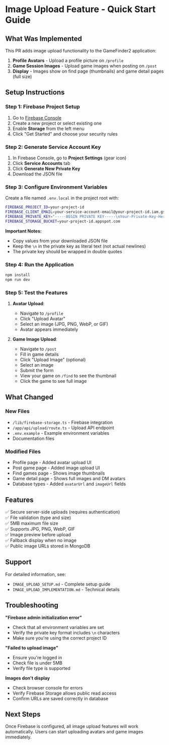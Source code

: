 # Image Upload Feature - Quick Start Guide

## What Was Implemented

This PR adds image upload functionality to the GameFinder2 application:

1. **Profile Avatars** - Upload a profile picture on `/profile`
2. **Game Session Images** - Upload game images when posting on `/post`
3. **Display** - Images show on find page (thumbnails) and game detail pages (full size)

## Setup Instructions

### Step 1: Firebase Project Setup

1. Go to [Firebase Console](https://console.firebase.google.com/)
2. Create a new project or select existing one
3. Enable **Storage** from the left menu
4. Click "Get Started" and choose your security rules

### Step 2: Generate Service Account Key

1. In Firebase Console, go to **Project Settings** (gear icon)
2. Click **Service Accounts** tab
3. Click **Generate New Private Key**
4. Download the JSON file

### Step 3: Configure Environment Variables

Create a file named `.env.local` in the project root with:

```bash
FIREBASE_PROJECT_ID=your-project-id
FIREBASE_CLIENT_EMAIL=your-service-account-email@your-project-id.iam.gserviceaccount.com
FIREBASE_PRIVATE_KEY="-----BEGIN PRIVATE KEY-----\nYour-Private-Key-Here\n-----END PRIVATE KEY-----"
FIREBASE_STORAGE_BUCKET=your-project-id.appspot.com
```

**Important Notes:**
- Copy values from your downloaded JSON file
- Keep the `\n` in the private key as literal text (not actual newlines)
- The private key should be wrapped in double quotes

### Step 4: Run the Application

```bash
npm install
npm run dev
```

### Step 5: Test the Features

1. **Avatar Upload**:
   - Navigate to `/profile`
   - Click "Upload Avatar"
   - Select an image (JPG, PNG, WebP, or GIF)
   - Avatar appears immediately

2. **Game Image Upload**:
   - Navigate to `/post`
   - Fill in game details
   - Click "Upload Image" (optional)
   - Select an image
   - Submit the form
   - View your game on `/find` to see the thumbnail
   - Click the game to see full image

## What Changed

### New Files
- `/lib/firebase-storage.ts` - Firebase integration
- `/app/api/upload/route.ts` - Upload API endpoint
- `.env.example` - Example environment variables
- Documentation files

### Modified Files
- Profile page - Added avatar upload UI
- Post game page - Added image upload UI
- Find games page - Shows image thumbnails
- Game detail page - Shows full images and DM avatars
- Database types - Added `avatarUrl` and `imageUrl` fields

## Features

✅ Secure server-side uploads (requires authentication)  
✅ File validation (type and size)  
✅ 5MB maximum file size  
✅ Supports JPG, PNG, WebP, GIF  
✅ Image preview before upload  
✅ Fallback display when no image  
✅ Public image URLs stored in MongoDB  

## Support

For detailed information, see:
- `IMAGE_UPLOAD_SETUP.md` - Complete setup guide
- `IMAGE_UPLOAD_IMPLEMENTATION.md` - Technical details

## Troubleshooting

**"Firebase admin initialization error"**
- Check that all environment variables are set
- Verify the private key format includes `\n` characters
- Make sure you're using the correct project ID

**"Failed to upload image"**
- Ensure you're logged in
- Check file is under 5MB
- Verify file type is supported

**Images don't display**
- Check browser console for errors
- Verify Firebase Storage allows public read access
- Confirm URLs are saved correctly in database

## Next Steps

Once Firebase is configured, all image upload features will work automatically. Users can start uploading avatars and game images immediately.
